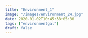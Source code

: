 ```yaml
---
title: "Environment_1"
image: "/images/environment_24.jpg"
date: 2020-01-02T10:45:38+05:30
tags: ["environmentgal"]
draft: false
---
```



